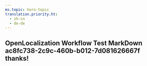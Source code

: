 ```yaml
---
ms.topic: hero-topic
translation.priority.ht: 
  - zh-cn
  - de-de
---
```

## OpenLocalization Workflow Test MarkDown ac8fc738-2c9c-460b-b012-7d081626667f thanks!
